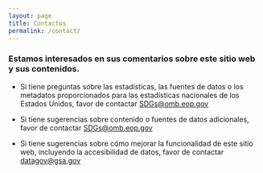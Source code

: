 ```yaml
---
layout: page
title: Contactos
permalink: /contact/
---
```

### Estamos interesados en sus comentarios sobre este sitio web y sus contenidos.


- Si tiene preguntas sobre las estadísticas, las fuentes de datos o los metadatos proporcionados para las estadísticas nacionales de los Estados Unidos, favor de contactar [SDGs@omb.eop.gov](mailto:US_Chief_Statistician@omb.eop.gov)

- Si tiene sugerencias sobre contenido o fuentes de datos adicionales, favor de contactar [SDGs@omb.eop.gov](mailto:US_Chief_Statistician@omb.eop.gov)  

- Si tiene sugerencias sobre cómo mejorar la funcionalidad de este sitio web, incluyendo la accesibilidad de datos, favor de contactar [datagov@gsa.gov](mailto:datagov@gsa.gov)
